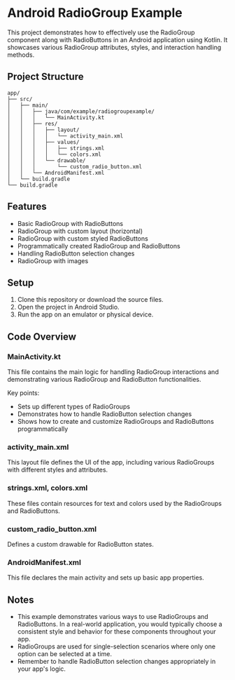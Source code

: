 # Android RadioGroup Example

This project demonstrates how to effectively use the RadioGroup component along with RadioButtons in an Android application using Kotlin. It showcases various RadioGroup attributes, styles, and interaction handling methods.

## Project Structure

```
app/
├── src/
│   ├── main/
│   │   ├── java/com/example/radiogroupexample/
│   │   │   └── MainActivity.kt
│   │   ├── res/
│   │   │   ├── layout/
│   │   │   │   └── activity_main.xml
│   │   │   ├── values/
│   │   │   │   ├── strings.xml
│   │   │   │   └── colors.xml
│   │   │   └── drawable/
│   │   │       └── custom_radio_button.xml
│   │   └── AndroidManifest.xml
│   └── build.gradle
└── build.gradle
```

## Features

- Basic RadioGroup with RadioButtons
- RadioGroup with custom layout (horizontal)
- RadioGroup with custom styled RadioButtons
- Programmatically created RadioGroup and RadioButtons
- Handling RadioButton selection changes
- RadioGroup with images

## Setup

1. Clone this repository or download the source files.
2. Open the project in Android Studio.
3. Run the app on an emulator or physical device.

## Code Overview

### MainActivity.kt

This file contains the main logic for handling RadioGroup interactions and demonstrating various RadioGroup and RadioButton functionalities.

Key points:
- Sets up different types of RadioGroups
- Demonstrates how to handle RadioButton selection changes
- Shows how to create and customize RadioGroups and RadioButtons programmatically

### activity_main.xml

This layout file defines the UI of the app, including various RadioGroups with different styles and attributes.

### strings.xml, colors.xml

These files contain resources for text and colors used by the RadioGroups and RadioButtons.

### custom_radio_button.xml

Defines a custom drawable for RadioButton states.

### AndroidManifest.xml

This file declares the main activity and sets up basic app properties.

## Notes

- This example demonstrates various ways to use RadioGroups and RadioButtons. In a real-world application, you would typically choose a consistent style and behavior for these components throughout your app.
- RadioGroups are used for single-selection scenarios where only one option can be selected at a time.
- Remember to handle RadioButton selection changes appropriately in your app's logic.

